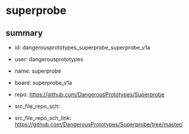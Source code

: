 # superprobe
 
## summary 
* id: dangerousprototypes_superprobe_superprobe_v1a
* user: dangerousprototypes
* name: superprobe
* board: superprobe_v1a
* repo: https://github.com/DangerousPrototypes/Superprobe



* src_file_repo_sch: 
* src_file_repo_sch_link: https://github.com/DangerousPrototypes/Superprobe/tree/master/






